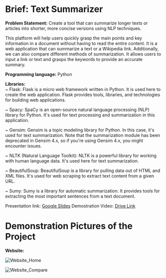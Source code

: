 # Brief: Text Summarizer

<b>Problem Statement:</b> Create a tool that can summarize longer texts or articles into shorter, more concise versions using NLP techniques.

This platform will help users quickly grasp the main points and key information in a document without having to read the entire content. It is a web application that can summarize a text or a Wikipedia link. Additionally, we can also compare different methods of summarization.
It allows users to input a link or text and grasps the keywords to provide an accurate summary.


<b>Programming language:</b> Python<br>

<b>Libraries:</b><br>
~   Flask: Flask is a micro web framework written in Python. It is used here to create the web application. Flask provides tools, libraries, and technologies for building web applications.<br>

~   Spacy: SpaCy is an open-source natural language processing (NLP) library for Python. It's used for text processing and summarization in this application.<br>

~   Gensim: Gensim is a topic modeling library for Python. In this case, it's used for text summarization. Note that the summarization module has been deprecated in Gensim 4.x, so if you're using Gensim 4.x, you might encounter issues.<br>

~   NLTK (Natural Language Toolkit): NLTK is a powerful library for working with human language data. It's used here for text summarization.<br>

~   BeautifulSoup: BeautifulSoup is a library for pulling data out of HTML and XML files. It's used for web scraping to extract text content from a given URL.<br>

~   Sumy: Sumy is a library for automatic summarization. It provides tools for extracting the most important sentences from a text document.<br>


Presentation link: [Google Slides](https://docs.google.com/presentation/d/1mF39OjadchSom_WzYQoSeuoA05aRdAkBE620oFKr1Oo/edit?usp=sharing)
Demostration Video: [Drive Link](https://drive.google.com/file/d/1PyQGQjd1-SlyXxDD4QHLppJHbWYD69hD/view?usp=sharing)

# <b>Demonstration Pictures of the Project</b>

<b>Website:</b>

![Website_Home](https://github.com/Zein-Zeus/brief-textsummarizer/assets/123252432/baa3db85-5e9b-4211-ac06-429989ea1741)

![Website_Compare](https://github.com/Zein-Zeus/brief-textsummarizer/assets/123252432/58c1fc7d-1f8b-4799-942b-e46233dcd774)

